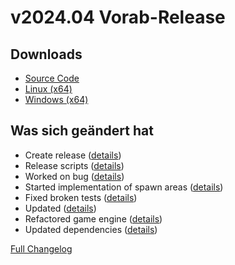 # v2024.04 **Vorab-Release**

## Downloads

- [Source Code](http://www.retro-carnage.net/releases/v2024.04/Retro-Carnage-v2024.04-Code.zip)
- [Linux (x64)](http://www.retro-carnage.net/releases/v2024.04/Retro-Carnage-v2024.04-Linux.zip)
- [Windows (x64)](http://www.retro-carnage.net/releases/v2024.04/Retro-Carnage-v2024.04-Windows.zip)

## Was sich geändert hat

- Create release ([details](https://github.com/Retro-Carnage-Team/retro-carnage/pull/83))
- Release scripts ([details](https://github.com/Retro-Carnage-Team/retro-carnage/pull/84))
- Worked on bug ([details](https://github.com/Retro-Carnage-Team/retro-carnage/pull/82))
- Started implementation of spawn areas ([details](https://github.com/Retro-Carnage-Team/retro-carnage/pull/85))
- Fixed broken tests ([details](https://github.com/Retro-Carnage-Team/retro-carnage/pull/87))
- Updated ([details](https://github.com/Retro-Carnage-Team/retro-carnage/pull/89))
- Refactored game engine ([details](https://github.com/Retro-Carnage-Team/retro-carnage/pull/90))
- Updated dependencies ([details](https://github.com/Retro-Carnage-Team/retro-carnage/pull/91))


[Full Changelog](https://github.com/Retro-Carnage-Team/retro-carnage/compare/v2024.03...v2024.04)